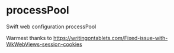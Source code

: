 # processPool
Swift web configuration processPool

Warmest thanks to https://writingontablets.com/Fixed-issue-with-WkWebViews-session-cookies
